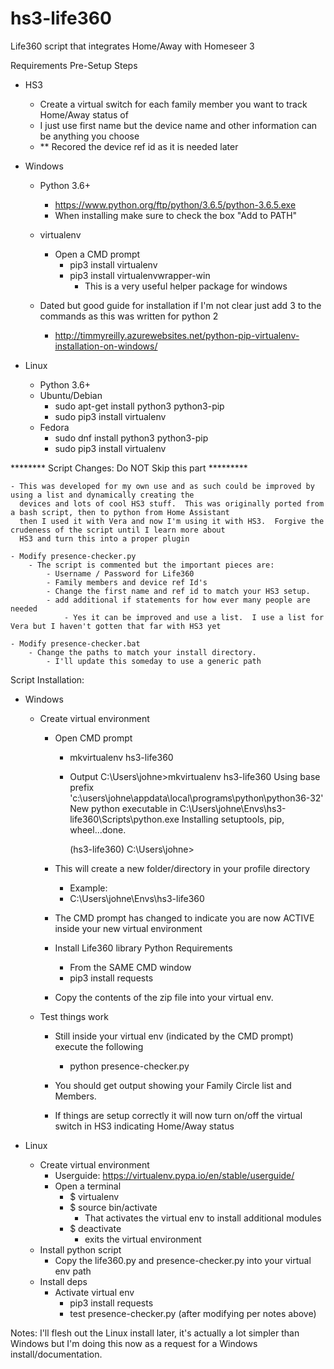 # hs3-life360
Life360 script that integrates Home/Away with Homeseer 3

Requirements Pre-Setup Steps

- HS3
    - Create a virtual switch for each family member you want to track Home/Away status of
    - I just use first name but the device name and other information can be anything you choose
    - ** Recored the device ref id as it is needed later

- Windows
    - Python 3.6+
        - https://www.python.org/ftp/python/3.6.5/python-3.6.5.exe
        - When installing make sure to check the box "Add to PATH"
    - virtualenv
        - Open a CMD prompt
            - pip3 install virtualenv
            - pip3 install virtualenvwrapper-win
                - This is a very useful helper package for windows

    - Dated but good guide for installation if I'm not clear just add 3 to the commands as this was written for python 2
        - http://timmyreilly.azurewebsites.net/python-pip-virtualenv-installation-on-windows/

- Linux
    - Python 3.6+
    - Ubuntu/Debian
        - sudo apt-get install python3 python3-pip
        - sudo pip3 install virtualenv
    - Fedora
        - sudo dnf install python3 python3-pip
        - sudo pip3 install virtualenv

******** Script Changes: Do NOT Skip this part *********

    - This was developed for my own use and as such could be improved by using a list and dynamically creating the 
      devices and lots of cool HS3 stuff.  This was originally ported from a bash script, then to python from Home Assistant
      then I used it with Vera and now I'm using it with HS3.  Forgive the crudeness of the script until I learn more about
      HS3 and turn this into a proper plugin

    - Modify presence-checker.py
        - The script is commented but the important pieces are:
            - Username / Password for Life360
            - Family members and device ref Id's
            - Change the first name and ref id to match your HS3 setup.
            - add additional if statements for how ever many people are needed
                - Yes it can be improved and use a list.  I use a list for Vera but I haven't gotten that far with HS3 yet

    - Modify presence-checker.bat
        - Change the paths to match your install directory.  
            - I'll update this someday to use a generic path

Script Installation:

- Windows
    - Create virtual environment
        - Open CMD prompt
            - mkvirtualenv hs3-life360
            - Output
                C:\Users\johne>mkvirtualenv hs3-life360
                Using base prefix 'c:\\users\\johne\\appdata\\local\\programs\\python\\python36-32'
                New python executable in C:\Users\johne\Envs\hs3-life360\Scripts\python.exe
                Installing setuptools, pip, wheel...done.

                (hs3-life360) C:\Users\johne>

        - This will create a new folder/directory in your profile directory
            - Example:
            - C:\Users\johne\Envs\hs3-life360
        
        - The CMD prompt has changed to indicate you are now ACTIVE inside your new virtual environment
        
        - Install Life360 library Python Requirements
            - From the SAME CMD window
            - pip3 install requests

        - Copy the contents of the zip file into your virtual env.

    - Test things work
        - Still inside your virtual env (indicated by the CMD prompt) execute the following
            - python presence-checker.py
        
        - You should get output showing your Family Circle list and Members.
        - If things are setup correctly it will now turn on/off the virtual switch in HS3 indicating Home/Away status
    
- Linux
    - Create virtual environment
        - Userguide: https://virtualenv.pypa.io/en/stable/userguide/
        - Open a terminal
            - $ virtualenv <path>
            - $ source bin/activate
                - That activates the virtual env to install additional modules
            - $ deactivate
                - exits the virtual environment
    - Install python script
        - Copy the life360.py and presence-checker.py into your virtual env path
    - Install deps
        - Activate virtual env
            - pip3 install requests
            - test presence-checker.py (after modifying per notes above)

Notes:  I'll flesh out the Linux install later, it's actually a lot simpler than Windows but I'm doing this now as a
request for a Windows install/documentation.
